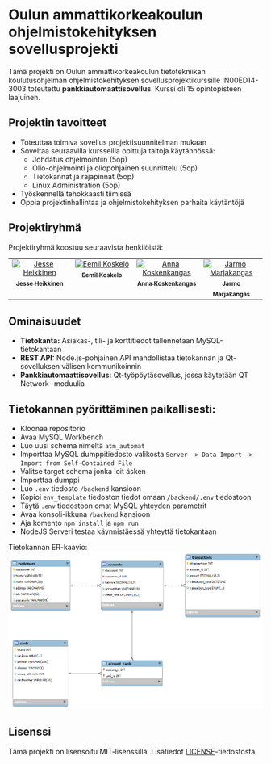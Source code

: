 # Oulun ammattikorkeakoulun ohjelmistokehityksen sovellusprojekti

Tämä projekti on Oulun ammattikorkeakoulun tietotekniikan koulutusohjelman ohjelmistokehityksen sovellusprojektikurssille IN00ED14-3003 toteutettu **pankkiautomaattisovellus**. Kurssi oli 15 opintopisteen laajuinen.

## Projektin tavoitteet

- Toteuttaa toimiva sovellus projektisuunnitelman mukaan
- Soveltaa seuraavilla kursseilla opittuja taitoja käytännössä:
    - Johdatus ohjelmointiin (5op)
    - Olio-ohjelmointi ja oliopohjainen suunnittelu (5op)
    - Tietokannat ja rajapinnat (5op)
    - Linux Administration (5op)
- Työskennellä tehokkaasti tiimissä
- Oppia projektinhallintaa ja ohjelmistokehityksen parhaita käytäntöjä

## Projektiryhmä

Projektiryhmä koostuu seuraavista henkilöistä:

<table>
  <tbody>
    <tr>
      <td align="center" valign="top" width="20%"><a href="https://github.com/mintusmaximus"><img src="https://avatars.githubusercontent.com/u/156218528?v=4" width="100px;" alt="Jesse Heikkinen"/><br /><sub><b>Jesse Heikkinen</b></sub></a><br /><a href="https://github.com/mintusmaximus/TVT24KMO_R15_SpedenSpelit/commits/main/?author=mintusmaximus" title=""></a></td>
      <td align="center" valign="top" width="20%"><a href="https://github.com/eemil3"><img src="https://avatars.githubusercontent.com/u/181833755?v=4" width="100px;" alt="Eemil Koskelo"/><br /><sub><b>Eemil Koskelo</b></sub></a><br /><a href="https://github.com/mintusmaximus/TVT24KMO_R15_SpedenSpelit/commits/main/?author=eemil3" title=""></a></td>
      <td align="center" valign="top" width="20%"><a href="https://github.com/nnksknkngs"><img src="https://avatars.githubusercontent.com/u/169275720?v=4" width="100px;" alt="Anna Koskenkangas"/><br /><sub><b>Anna Koskenkangas</b></sub></a><br /><a href="https://github.com/mintusmaximus/TVT24KMO_R15_SpedenSpelit/commits/main/?author=nnksknkngs" title=""></a></td>
      <td align="center" valign="top" width="20%"><a href="https://github.com/jarmoit"><img src="https://avatars.githubusercontent.com/u/181835775?v=4" width="100px;" alt="Jarmo Marjakangas"/><br /><sub><b>Jarmo Marjakangas</b></sub></a><br /><a href="https://github.com/mintusmaximus/TVT24KMO_R15_SpedenSpelit/commits/main/?author=Jarmoit" title=""></a></td>
    </tr>
  </tbody>
</table>

## Ominaisuudet
- **Tietokanta:** Asiakas-, tili- ja korttitiedot tallennetaan MySQL-tietokantaan
- **REST API:** Node.js-pohjainen API mahdollistaa tietokannan ja Qt-sovelluksen välisen kommunikoinnin
- **Pankkiautomaattisovellus:** Qt-työpöytäsovellus, jossa käytetään QT Network -moduulia

## Tietokannan pyörittäminen paikallisesti:
- Kloonaa repositorio
- Avaa MySQL Workbench
- Luo uusi schema nimeltä `atm_automat`
- Importtaa MySQL dumppitiedosto valikosta `Server -> Data Import -> Import from Self-Contained File` 
- Valitse target schema jonka loit äsken
- Importtaa dumppi
- Luo `.env` tiedosto `/backend` kansioon
- Kopioi `env_template` tiedoston tiedot omaan `/backend/.env` tiedostoon
- Täytä `.env` tiedostoon omat MySQL yhteyden parametrit
- Avaa konsoli-ikkuna `/backend` kansioon
- Aja komento `npm install` ja `npm run`
- NodeJS Serveri testaa käynnistäessä yhteyttä tietokantaan

Tietokannan ER-kaavio:
<img src="img/ER_kaavio.png">

## Lisenssi
Tämä projekti on lisensoitu MIT-lisenssillä. Lisätiedot [LICENSE](LICENSE)-tiedostosta.